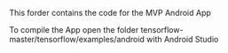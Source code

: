This forder contains the code for the MVP Android App

To compile the App open the folder tensorflow-master/tensorflow/examples/android with Android Studio